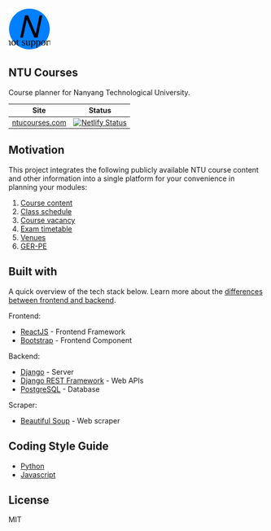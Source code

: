 ![logo](./design/mockups/ntucourses_logo_40_40.svg)

## NTU Courses

Course planner for Nanyang Technological University.

|  Site | Status |
| - | - |
| [ntucourses.com](https://ntucourses.com) | [![Netlify Status](https://api.netlify.com/api/v1/badges/8f2c85b7-ec80-4d99-802c-498d2271a297/deploy-status)](https://app.netlify.com/sites/ntucourses/deploys) |

## Motivation

This project integrates the following publicly available NTU course content and other information into a single platform for your convenience in planning your modules:
1. [Course content](https://wish.wis.ntu.edu.sg/webexe/owa/aus_subj_cont.main/pls/webexe/AUS_SUBJ_CONT.instruction)
1. [Class schedule](https://wish.wis.ntu.edu.sg/webexe/owa/aus_schedule.main)
1. [Course vacancy](https://wish.wis.ntu.edu.sg/webexe/owa/aus_vacancy.check_vacancy)
1. [Exam timetable](https://wis.ntu.edu.sg/webexe/owa/exam_timetable_und.main)
1. [Venues](https://maps.ntu.edu.sg/a/search)
1. [GER-PE](https://wish.wis.ntu.edu.sg/webexe/owa/aus_subj_cont2.main)

## Built with

A quick overview of the tech stack below. Learn more about the [differences between frontend and backend](https://www.geeksforgeeks.org/frontend-vs-backend/).

Frontend:
- [ReactJS](https://reactjs.org/) - Frontend Framework
- [Bootstrap](https://getbootstrap.com) - Frontend Component

Backend:
- [Django](https://www.djangoproject.com) - Server
- [Django REST Framework](https://www.django-rest-framework.org/) - Web APIs
- [PostgreSQL](https://www.postgresql.org) - Database

Scraper:
- [Beautiful Soup](https://pypi.org/project/beautifulsoup4/) - Web scraper

## Coding Style Guide 
- [Python](http://google.github.io/styleguide/pyguide.html)
- [Javascript](https://google.github.io/styleguide/jsguide.html)

## License
MIT
